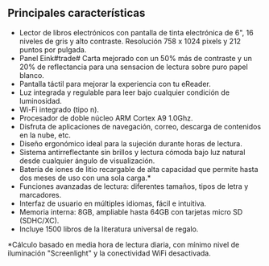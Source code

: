 ## Principales características
- Lector de libros electrónicos con pantalla de tinta electrónica de 6", 16 niveles de gris y alto contraste. Resolución 758 x 1024 pixels y 212 puntos por pulgada. 
- Panel Eink#trade# Carta mejorado con un 50% más de contraste y un 20% de reflectancia para una sensacion de lectura sobre puro papel blanco.
- Pantalla táctil para mejorar la experiencia con tu eReader.
- Luz integrada y regulable para leer bajo cualquier condición de luminosidad. 
- Wi-Fi integrado (tipo n).
- Procesador de doble núcleo ARM Cortex A9 1.0Ghz.
- Disfruta de aplicaciones de navegación, correo, descarga de contenidos en la nube, etc.
- Diseño ergonómico ideal para la sujeción durante horas de lectura.
- Sistema antirreflectante sin brillos y lectura cómoda bajo luz natural desde cualquier ángulo de visualización.
- Batería de iones de litio recargable de alta capacidad que permite hasta dos meses de uso con una sola carga.*
- Funciones avanzadas de lectura: diferentes tamaños, tipos de letra y marcadores.
- Interfaz de usuario en múltiples idiomas, fácil e intuitiva.
- Memoria interna: 8GB, ampliable hasta 64GB con tarjetas micro SD (SDHC/XC).
- Incluye 1500 libros de la literatura universal de regalo.

*Cálculo basado en media hora de lectura diaria, con mínimo nivel de iluminación "Screenlight" y la conectividad WiFi desactivada.
